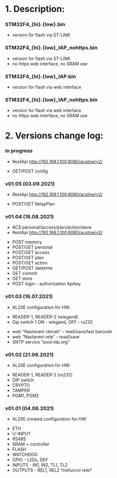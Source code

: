 # 1. Description:

### STM32F4_{hi}.{low}.bin 
* version for flash via ST-LINK

### STM32F4_{hi}.{low}_IAP_nohttps.bin
* version for flash via ST-LINK
* no https web interface, no SRAM use

### STM32F4_{hi}.{low}_IAP.bin 
* version for flash via web interface

### STM32F4_{hi}.{low}_IAP_nohttps.bin
* version for flash via web interface
* no https web interface, no SRAM use

# 2. Versions change log:

### in progress
* RestApi http://192.168.1.100:8080/acsline/v2/
- GET/POST config

### v01.05 (03.09.2021)
* RestApi http://192.168.1.100:8080/acsline/v2/
- POST/GET RelayPlan

### v01.04 (18.08.2021)
* ACS personal/access/plan/action/store
* RestApi http://192.168.1.100:8080/acsline/v2/
- POST memory
- POST/GET personal
- POST/GET access
- POST/GET plan
- POST/GET action
- GET/POST datetime
- GET commit
- GET store
- POST login - authorization Apikey

### v01.03 (16.07.2021)
* AL20E configuration for HW: 
- READER-1, READER-2 (wiegand)
- Dip switch 1 ON - wiegand, OFF - rs232
* web "Nastaveni ctecek" - read/save/last barcode
* web "Nastaveni rele" - read/save
* SNTP service "pool.ntp.org"

### v01.02 (21.06.2021)
* AL20E configuration for HW: 
- READER-1, READER-2 (rs232)
- DIP switch
- CRYPTO
- TAMPER
- PGM1, PGM2
  
### v01.01 (04.06.2021)
* AL20E created configuration for HW:
- ETH
- U-INPUT
- RS485
- SRAM + controller
- FLASH
- WATCHDOG
- GPIO - LEDs, DEF
- INPUTS - IN1, IN2, TL1, TL2
- OUTPUTS - REL1, REL2 ?nefuncni rele?